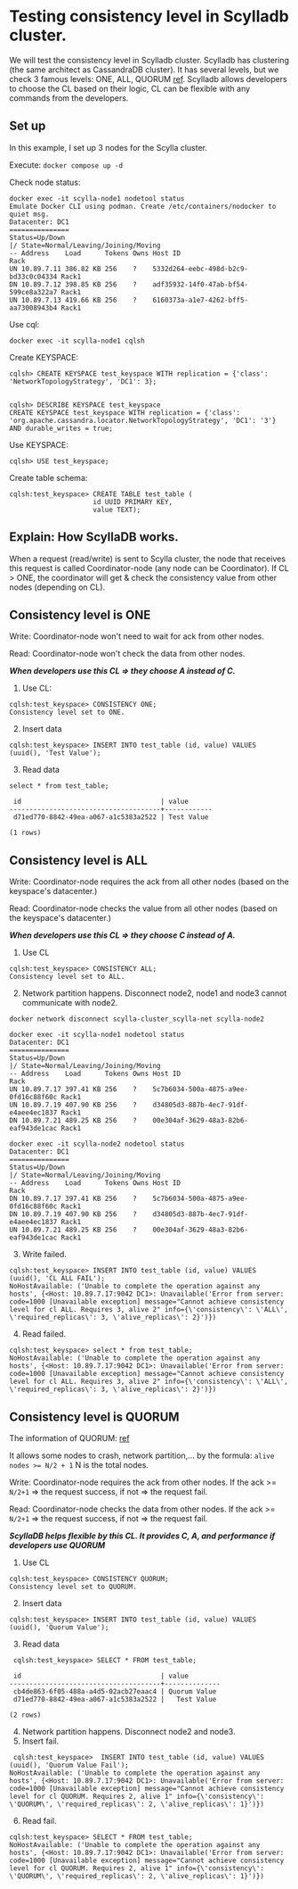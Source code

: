 # Testing consistency level in Scylladb cluster.

We will test the consistency level in Scylladb cluster. Scylladb has clustering (the same architect as CassandraDB cluster). It has several levels, 
but we check 3 famous levels: ONE, ALL, QUORUM [ref](https://opensource.docs.scylladb.com/stable/cql/consistency.html). Scylladb allows developers 
to choose the CL based on their logic, CL can be flexible with any commands from the developers. 

## Set up
In this example, I set up 3 nodes for the Scylla cluster. 

Execute: `docker compose up -d`

Check node status:
```
docker exec -it scylla-node1 nodetool status
Emulate Docker CLI using podman. Create /etc/containers/nodocker to quiet msg.
Datacenter: DC1
===============
Status=Up/Down
|/ State=Normal/Leaving/Joining/Moving
-- Address    Load      Tokens Owns Host ID                              Rack 
UN 10.89.7.11 386.82 KB 256    ?    5332d264-eebc-498d-b2c9-bd33c0c04334 Rack1
DN 10.89.7.12 398.85 KB 256    ?    adf35932-14f0-47ab-bf54-599ce8a322a7 Rack1
UN 10.89.7.13 419.66 KB 256    ?    6160373a-a1e7-4262-bff5-aa73008943b4 Rack1
```

Use cql:
```
docker exec -it scylla-node1 cqlsh
```

Create KEYSPACE:
```
cqlsh> CREATE KEYSPACE test_keyspace WITH replication = {'class': 'NetworkTopologyStrategy', 'DC1': 3};


cqlsh> DESCRIBE KEYSPACE test_keyspace
CREATE KEYSPACE test_keyspace WITH replication = {'class': 'org.apache.cassandra.locator.NetworkTopologyStrategy', 'DC1': '3'} AND durable_writes = true;
```

Use KEYSPACE:
```
cqlsh> USE test_keyspace;
```

Create table schema:
```
cqlsh:test_keyspace> CREATE TABLE test_table (
                     id UUID PRIMARY KEY,
                     value TEXT);
```

## Explain: How ScyllaDB works.
When a request (read/write) is sent to Scylla cluster, the node that receives this request is called Coordinator-node (any node can be Coordinator). 
If CL > ONE, the coordinator will get & check the consistency value from other nodes (depending on CL). 

## Consistency level is ONE
Write: Coordinator-node won't need to wait for ack from other nodes.

Read: Coordinator-node won't check the data from other nodes.

_**When developers use this CL => they choose A instead of C.**_

1. Use CL:
```
cqlsh:test_keyspace> CONSISTENCY ONE;
Consistency level set to ONE.
```
2. Insert data
```
cqlsh:test_keyspace> INSERT INTO test_table (id, value) VALUES (uuid(), 'Test Value');
```

3. Read data
```
select * from test_table;

 id                                   | value
--------------------------------------+------------
 d71ed770-8842-49ea-a067-a1c5383a2522 | Test Value

(1 rows)
```

## Consistency level is ALL
Write: Coordinator-node requires the ack from all other nodes (based on the keyspace's datacenter.)

Read: Coordinator-node checks the value from all other nodes (based on the keyspace's datacenter.)

_**When developers use this CL => they choose C instead of A.**_
1. Use CL
```
cqlsh:test_keyspace> CONSISTENCY ALL;
Consistency level set to ALL.
```

2. Network partition happens. Disconnect node2, node1 and node3 cannot communicate with node2.
```
docker network disconnect scylla-cluster_scylla-net scylla-node2
```

```
docker exec -it scylla-node1 nodetool status
Datacenter: DC1
===============
Status=Up/Down
|/ State=Normal/Leaving/Joining/Moving
-- Address    Load      Tokens Owns Host ID                              Rack 
UN 10.89.7.17 397.41 KB 256    ?    5c7b6034-500a-4875-a9ee-0fd16c88f60c Rack1
UN 10.89.7.19 407.90 KB 256    ?    d34805d3-887b-4ec7-91df-e4aee4ec1837 Rack1
DN 10.89.7.21 489.25 KB 256    ?    00e304af-3629-48a3-82b6-eaf943de1cac Rack1
```
```
docker exec -it scylla-node2 nodetool status
Datacenter: DC1
===============
Status=Up/Down
|/ State=Normal/Leaving/Joining/Moving
-- Address    Load      Tokens Owns Host ID                              Rack 
DN 10.89.7.17 397.41 KB 256    ?    5c7b6034-500a-4875-a9ee-0fd16c88f60c Rack1
DN 10.89.7.19 407.90 KB 256    ?    d34805d3-887b-4ec7-91df-e4aee4ec1837 Rack1
UN 10.89.7.21 489.25 KB 256    ?    00e304af-3629-48a3-82b6-eaf943de1cac Rack1
```

3. Write failed.
```
cqlsh:test_keyspace> INSERT INTO test_table (id, value) VALUES (uuid(), 'CL ALL FAIL');
NoHostAvailable: ('Unable to complete the operation against any hosts', {<Host: 10.89.7.17:9042 DC1>: Unavailable('Error from server: code=1000 [Unavailable exception] message="Cannot achieve consistency level for cl ALL. Requires 3, alive 2" info={\'consistency\': \'ALL\', \'required_replicas\': 3, \'alive_replicas\': 2}')})
```

4. Read failed.
```
cqlsh:test_keyspace> select * from test_table;
NoHostAvailable: ('Unable to complete the operation against any hosts', {<Host: 10.89.7.17:9042 DC1>: Unavailable('Error from server: code=1000 [Unavailable exception] message="Cannot achieve consistency level for cl ALL. Requires 3, alive 2" info={\'consistency\': \'ALL\', \'required_replicas\': 3, \'alive_replicas\': 2}')})
```

## Consistency level is QUORUM
The information of QUORUM: [ref](https://en.wikipedia.org/wiki/Quorum_(distributed_computing))

It allows some nodes to crash, network partition,... by the formula: `alive nodes >= N/2 + 1` N is the total nodes.

Write: Coordinator-node requires the ack from other nodes. If the ack >= `N/2+1` => the request success, if not => the request fail.

Read: Coordinator-node checks the data from other nodes. If the ack >= `N/2+1` => the request success, if not => the request fail.

_**ScyllaDB helps flexible by this CL. It provides C, A, and performance if developers use QUORUM**_

1. Use CL
```
cqlsh:test_keyspace> CONSISTENCY QUORUM;
Consistency level set to QUORUM.
```

2. Insert data
```
cqlsh:test_keyspace> INSERT INTO test_table (id, value) VALUES (uuid(), 'Quorum Value');
```

3. Read data
```
 cqlsh:test_keyspace> SELECT * FROM test_table;

 id                                   | value
--------------------------------------+--------------
 cb4de863-6f05-488a-a4d5-02acb27eaac4 | Quorum Value
 d71ed770-8842-49ea-a067-a1c5383a2522 |   Test Value

(2 rows)
```

4. Network partition happens. Disconnect node2 and node3.
5. Insert fail.
```
 cqlsh:test_keyspace>  INSERT INTO test_table (id, value) VALUES (uuid(), 'Quorum Value Fail');
NoHostAvailable: ('Unable to complete the operation against any hosts', {<Host: 10.89.7.17:9042 DC1>: Unavailable('Error from server: code=1000 [Unavailable exception] message="Cannot achieve consistency level for cl QUORUM. Requires 2, alive 1" info={\'consistency\': \'QUORUM\', \'required_replicas\': 2, \'alive_replicas\': 1}')})
```
6. Read fail.
```
cqlsh:test_keyspace> SELECT * FROM test_table;
NoHostAvailable: ('Unable to complete the operation against any hosts', {<Host: 10.89.7.17:9042 DC1>: Unavailable('Error from server: code=1000 [Unavailable exception] message="Cannot achieve consistency level for cl QUORUM. Requires 2, alive 1" info={\'consistency\': \'QUORUM\', \'required_replicas\': 2, \'alive_replicas\': 1}')})
```


